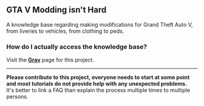 ## GTA V Modding isn't Hard
A knowledge base regarding making modifications for Grand Theft Auto V, from liveries to vehicles, from clothing to peds.

### How do I actually access the knowledge base?
Visit the [**Grav**](https://wafelowski.pl/grav) page for this project.

---

**Please contribute to this project, everyone needs to start at some point and most tutorials do not provide help with any unexpected problems.**
<br>It's better to link a FAQ than explain the process multiple times to multiple persons.
